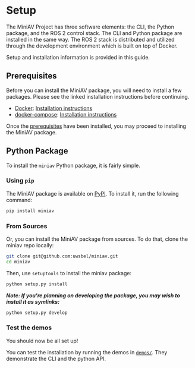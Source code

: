 # Setup

The MiniAV Project has three software elements: the CLI, the Python package, and the ROS 2 control stack. The CLI and Python package are installed in the same way. The ROS 2 stack is distributed and utilized through the development environment which is built on top of Docker.

Setup and installation information is provided in this guide.

## Prerequisites

Before you can install the MiniAV package, you will need to install a few packages. Please see the linked installation instructions before continuing.
- [Docker](https://docker.com): [Installation instructions](https://docs.docker.com/get-docker/)
- [docker-compose](https://docs.docker.com/compose/): [Installation instructions](https://docs.docker.com/compose/install/)

Once the [prerequisites](#prerequisites) have been installed, you may proceed to installing the MiniAV package.

## Python Package 

To install the `miniav` Python package, it is fairly simple. 

### Using `pip`

The MiniAV package is available on [PyPI](https://pypi.org/project/miniav). To install it, run the following command:

```bash
pip install miniav
```

### From Sources

Or, you can install the MiniAV package from sources. To do that, clone the miniav repo locally:

```bash
git clone git@github.com:uwsbel/miniav.git
cd miniav
```

Then, use `setuptools` to install the miniav package:

```bash
python setup.py install
```

_**Note: If you're planning on developing the package, you may wish to install it as symlinks:**_

```bash
python setup.py develop
```

### Test the demos

You should now be all set up!

You can test the installation by running the demos in [`demos/`](https://github.com/uwsbel/miniav/tree/master/demos). They demonstrate the CLI and the python API.
